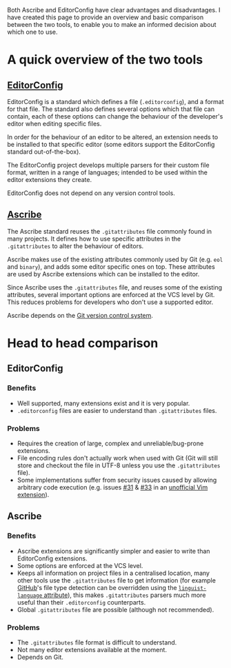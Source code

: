 Both Ascribe and EditorConfig have clear advantages and disadvantages.  I have
created this page to provide an overview and basic comparison between the two
tools, to enable you to make an informed decision about which one to use.

# A quick overview of the two tools

## [EditorConfig](https://editorconfig.org/)

EditorConfig is a standard which defines a file (`.editorconfig`), and a format
for that file.  The standard also defines several options which that file can
contain, each of these options can change the behaviour of the developer's
editor when editing specific files.

In order for the behaviour of an editor to be altered, an extension needs to be
installed to that specific editor (some editors support the EditorConfig
standard out-of-the-box).

The EditorConfig project develops multiple parsers for their custom file
format, written in a range of languages; intended to be used within the editor
extensions they create.

EditorConfig does not depend on any version control tools.

## [Ascribe](../)

The Ascribe standard reuses the `.gitattributes` file commonly found in many
projects.  It defines how to use specific attributes in the `.gitattributes` to
alter the behaviour of editors.

Ascribe makes use of the existing attributes commonly used by Git (e.g. `eol`
and `binary`), and adds some editor specific ones on top.  These attributes are
used by Ascribe extensions which can be installed to the editor.

Since Ascribe uses the `.gitattributes` file, and reuses some of the existing
attributes, several important options are enforced at the VCS level by Git.
This reduces problems for developers who don't use a supported editor.

Ascribe depends on the [Git version control system](https://git-scm.com/).

# Head to head comparison

## EditorConfig

### Benefits

- Well supported, many extensions exist and it is very popular.
- `.editorconfig` files are easier to understand than `.gitattributes` files.

### Problems

- Requires the creation of large, complex and unreliable/bug-prone extensions.
- File encoding rules don't actually work when used with Git (Git will still
  store and checkout the file in UTF-8 unless you use the `.gitattributes` file).
- Some implementations suffer from security issues caused by allowing arbitrary
  code execution (e.g. issues [#31][31] & [#33][33] in an [unofficial Vim extension][]).

[unofficial Vim extension]: https://github.com/sgur/vim-editorconfig/
[31]: https://github.com/sgur/vim-editorconfig/issues/31
[33]: https://github.com/sgur/vim-editorconfig/issues/33

## Ascribe

### Benefits

- Ascribe extensions are significantly simpler and easier to write than
  EditorConfig extensions.
- Some options are enforced at the VCS level.
- Keeps all information on project files in a centralised location, many other
  tools use the `.gitattributes` file to get information (for example
  [GitHub](https://github.com/)'s file type detection can be overridden using
  the [`linguist-language` attribute][linguist-language]), this makes `.gitattributes` parsers
  much more useful than their `.editorconfig` counterparts.
- Global `.gitattributes` file are possible (although not recommended).

[linguist-language]: https://github.com/github/linguist#using-gitattributes

### Problems

- The `.gitattributes` file format is difficult to understand.
- Not many editor extensions available at the moment.
- Depends on Git.

